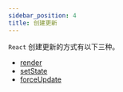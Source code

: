 ```yaml
---
sidebar_position: 4
title: 创建更新
---
```


`React` 创建更新的方式有以下三种。

 - [render](render)
 - [setState](setState&&forceUpdate)
 - [forceUpdate](setState&&forceUpdate)
